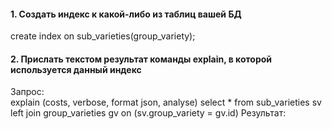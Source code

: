 #### 1. Создать индекс к какой-либо из таблиц вашей БД
create index on sub_varieties(group_variety);
#### 2. Прислать текстом результат команды explain, в которой используется данный индекс
Запрос:  
  explain (costs, verbose, format json, analyse)
  select * from sub_varieties sv 
  left join group_varieties gv on (sv.group_variety = gv.id)
Результат:  

